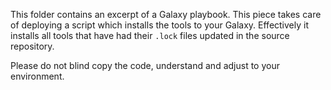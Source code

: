 This folder contains an excerpt of a Galaxy playbook. This piece takes care of deploying a script which installs the tools to your Galaxy.
Effectively it installs all tools that have had their `.lock` files updated in the source repository.

Please do not blind copy the code, understand and adjust to your environment.
